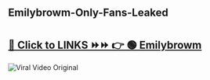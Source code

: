 
 ## Emilybrowm-Only-Fans-Leaked

# <h2><a href="https://clipsfans.com/Emilybrowm&ref=git">🔗 Click to LINKS ⏩⏩ 👉 🟢 Emilybrowm </a></h2>

<a href="https://clipsfans.com/Emilybrowm&ref=git" rel="nofollow" data-target="animated-image.originalLink"><img src="https://i.ibb.co.com/xMMVF88/686577567.gif" alt="Viral Video Original" style="max-width: 100%; display: inline-block;" data-target="animated-image.originalImage"></a>
